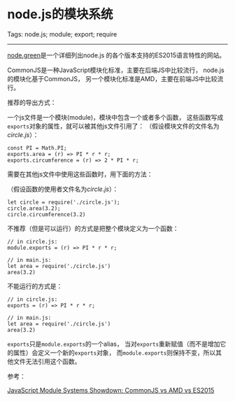 # node.js的模块系统
Tags: node.js; module; export; require

------

[node.green](http://node.green/)是一个详细列出node.js
的各个版本支持的ES2015语言特性的网站。

CommonJS是一种JavaScript模块化标准，主要在后端JS中比较流行，
node.js的模块化基于CommonJS，
另一个模块化标准是AMD，主要在前端JS中比较流行。

推荐的导出方式：

一个js文件是一个模块(module)，模块中包含一个或者多个函数，
这些函数写成`exports`对象的属性，就可以被其他js文件引用了：
（假设模块文件的文件名为*circle.js*）：
```
const PI = Math.PI;
exports.area = (r) => PI * r * r;
exports.circumference = (r) => 2 * PI * r;
```

需要在其他js文件中使用这些函数时，用下面的方法：

（假设函数的使用者文件名为*circle.js*）：
```
let circle = require('./circle.js');
circle.area(3.2);
circle.circumference(3.2)
```

不推荐（但是可以运行）的方式是把整个模块定义为一个函数：

```
// in circle.js:
module.exports = (r) => PI * r * r;

// in main.js:
let area = require('./circle.js')
area(3.2)
```

不能运行的方式是：
```
// in circle.js:
exports = (r) => PI * r * r;

// in main.js:
let area = require('./circle.js')
area(3.2)
```

`exports`只是`module.exports`的一个alias，
当对`exports`重新赋值（而不是增加它的属性）会定义一个新的`exports`对象，
而`module.exports`则保持不变，所以其他文件无法引用这个函数。

参考：

[JavaScript Module Systems Showdown: CommonJS vs AMD vs ES2015](https://auth0.com/blog/javascript-module-systems-showdown/)
